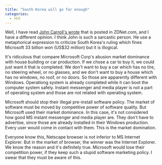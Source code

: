 ```yaml
---
title: "South Korea will go far enough"
categories:
  - 시사
---
```


Well, I have read [John Carroll's wrote](http://blogs.zdnet.com/carroll/index.php?p=1521) that is posted in ZDNet.com, and I have a different opinion. I think John is such a sarcastic person. He use a metaphorical expression to criticize South Korea's ruling which fines Microsoft 33 billion won (US$32 million) but it is illogical.  
  
It's ridiculous that compare Microsoft Corp's abusion market dominance with house building or car production. If we chose a car to buy it, we could just want it that is completed. We don't want to buy a car which has no tire, no steering wheel, or no glasses, and we don't want to buy a house which has no windows, no roof, or no doors. So those are apparently different with Windows. Operationg system is already completed while it can boot the computer system safely. Instant messenger and media player is not a part of operating system and those are not related with operating system.  
  
Microsoft should stop their illegal pre-install software policy. The market of software must be moved by competitive power of software quality. But Microsoft used their market dominance. In this case, it's not considered how good MS instant messenger and media player are. They don't have to advertise, since those are already installed in their Windows production. Every user would come in contact with them. This is the market domination.  
  
Everyone know this, Netscape browser is not inferior to MS Internet Explorer. But in the market of browser, the winner was the Internet Explorer. We know the reason and it's definitely true. Microsoft would lose their competition power, if they keep such a stupid software marketing policy. I swear that they must be aware of this.
